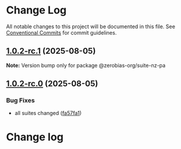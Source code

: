 # Change Log

All notable changes to this project will be documented in this file.
See [Conventional Commits](https://conventionalcommits.org) for commit guidelines.

## [1.0.2-rc.1](https://github.com/zerobias-org/suite/compare/@zerobias-org/suite-nz-pa@1.0.2-rc.0...@zerobias-org/suite-nz-pa@1.0.2-rc.1) (2025-08-05)

**Note:** Version bump only for package @zerobias-org/suite-nz-pa





## [1.0.2-rc.0](https://github.com/zerobias-org/suite/compare/@zerobias-org/suite-nz-pa@1.0.1...@zerobias-org/suite-nz-pa@1.0.2-rc.0) (2025-08-05)


### Bug Fixes

* all suites changed ([fa57fa1](https://github.com/zerobias-org/suite/commit/fa57fa1af7628003297df46b2d7740fe95bd2666))





# Change log

